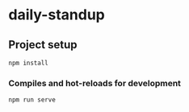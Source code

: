 # daily-standup

## Project setup
```
npm install
```

### Compiles and hot-reloads for development
```
npm run serve
```